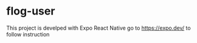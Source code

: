 # flog-user
This project is develped with Expo React Native go to https://expo.dev/ to follow instruction
